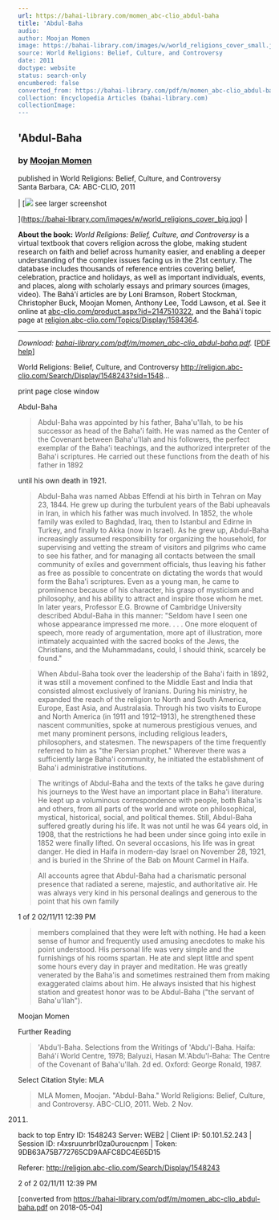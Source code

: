 ```yaml
---
url: https://bahai-library.com/momen_abc-clio_abdul-baha
title: 'Abdul-Baha
audio: 
author: Moojan Momen
image: https://bahai-library.com/images/w/world_religions_cover_small.jpg
source: World Religions: Belief, Culture, and Controversy
date: 2011
doctype: website
status: search-only
encumbered: false
converted_from: https://bahai-library.com/pdf/m/momen_abc-clio_abdul-baha.pdf
collection: Encyclopedia Articles (bahai-library.com)
collectionImage: 
---
```



## 'Abdul-Baha

### by [Moojan Momen](https://bahai-library.com/author/Moojan+Momen)

published in World Religions: Belief, Culture, and Controversy  
Santa Barbara, CA: ABC-CLIO, 2011


| [![](https://bahai-library.com/images/w/world_religions_cover_small.jpg)
see larger screenshot

](https://bahai-library.com/images/w/world_religions_cover_big.jpg) |

**About the book:** _World Religions: Belief, Culture, and Controversy_ is a virtual textbook that covers religion across the globe, making student research on faith and belief across humanity easier, and enabling a deeper understanding of the complex issues facing us in the 21st century. The database includes thousands of reference entries covering belief, celebration, practice and holidays, as well as important individuals, events, and places, along with scholarly essays and primary sources (images, video). The Bahá'í articles are by Loni Bramson, Robert Stockman, Christopher Buck, Moojan Momen, Anthony Lee, Todd Lawson, et al. See it online at [abc-clio.com/product.aspx?id=2147510322](http://www.abc-clio.com/product.aspx?id=2147510322), and the Bahá'í topic page at [religion.abc-clio.com/Topics/Display/1584364](http://religion.abc-clio.com/Topics/Display/1584364).  

* * *

_Download: [bahai-library.com/pdf/m/momen\_abc-clio\_abdul-baha.pdf](https://bahai-library.com/pdf/m/momen_abc-clio_abdul-baha.pdf)._ \[[PDF help](https://bahai-library.com/pdf/)\]


World Religions: Belief, Culture, and Controversy                          http://religion.abc-clio.com/Search/Display/1548243?sid=1548...

print page                                                                                             close window

Abdul-Baha

> Abdul-Baha was appointed by his father, Baha'u'llah, to be his successor as head of the
> Baha'i faith. He was named as the Center of the Covenant between Baha'u'llah and his
> followers, the perfect exemplar of the Baha'i teachings, and the authorized interpreter of
> the Baha'i scriptures. He carried out these functions from the death of his father in 1892

until his own death in 1921.

> Abdul-Baha was named Abbas Effendi at his birth in Tehran on May 23, 1844. He grew up
> during the turbulent years of the Babi upheavals in Iran, in which his father was much
> involved. In 1852, the whole family was exiled to Baghdad, Iraq, then to Istanbul and
> Edirne in Turkey, and finally to Akka (now in Israel). As he grew up, Abdul-Baha
> increasingly assumed responsibility for organizing the household, for supervising and vetting the stream of
> visitors and pilgrims who came to see his father, and for managing all contacts between the small community of
> exiles and government officials, thus leaving his father as free as possible to concentrate on dictating the words
> that would form the Baha'i scriptures. Even as a young man, he came to prominence because of his character,
> his grasp of mysticism and philosophy, and his ability to attract and inspire those whom he met. In later years,
> Professor E.G. Browne of Cambridge University described Abdul-Baha in this manner: "Seldom have I seen one
> whose appearance impressed me more. . . . One more eloquent of speech, more ready of argumentation, more
> apt of illustration, more intimately acquainted with the sacred books of the Jews, the Christians, and the
> Muhammadans, could, I should think, scarcely be found."

> When Abdul-Baha took over the leadership of the Baha'i faith in 1892, it was still a movement confined to the
> Middle East and India that consisted almost exclusively of Iranians. During his ministry, he expanded the reach of
> the religion to North and South America, Europe, East Asia, and Australasia. Through his two visits to Europe
> and North America (in 1911 and 1912–1913), he strengthened these nascent communities, spoke at numerous
> prestigious venues, and met many prominent persons, including religious leaders, philosophers, and statesmen.
> The newspapers of the time frequently referred to him as "the Persian prophet." Wherever there was a sufficiently
> large Baha'i community, he initiated the establishment of Baha'i administrative institutions.

> The writings of Abdul-Baha and the texts of the talks he gave during his journeys to the West have an important
> place in Baha'i literature. He kept up a voluminous correspondence with people, both Baha'is and others, from all
> parts of the world and wrote on philosophical, mystical, historical, social, and political themes. Still, Abdul-Baha
> suffered greatly during his life. It was not until he was 64 years old, in 1908, that the restrictions he had been
> under since going into exile in 1852 were finally lifted. On several occasions, his life was in great danger. He died
> in Haifa in modern-day Israel on November 28, 1921, and is buried in the Shrine of the Bab on Mount Carmel in
> Haifa.

> All accounts agree that Abdul-Baha had a charismatic personal presence that radiated a serene, majestic, and
> authoritative air. He was always very kind in his personal dealings and generous to the point that his own family

1 of 2                                                                                                                 02/11/11 12:39 PM

> members complained that they were left with nothing. He had a keen sense of humor and frequently used
> amusing anecdotes to make his point understood. His personal life was very simple and the furnishings of his
> rooms spartan. He ate and slept little and spent some hours every day in prayer and meditation. He was greatly
> venerated by the Baha'is and sometimes restrained them from making exaggerated claims about him. He always
> insisted that his highest station and greatest honor was to be Abdul-Baha ("the servant of Baha'u'llah").

Moojan Momen

Further Reading

> 'Abdu'l-Baha. Selections from the Writings of 'Abdu'l-Baha. Haifa: Bahá'í World Centre, 1978; Balyuzi, Hasan
> M.'Abdu'l-Baha: The Centre of the Covenant of Baha'u'llah. 2d ed. Oxford: George Ronald, 1987.

Select Citation Style:     MLA

> MLA
Momen, Moojan. "Abdul-Baha." World Religions: Belief, Culture, and Controversy. ABC-CLIO, 2011. Web. 2 Nov.

2011.

back to top    Entry ID: 1548243              Server: WEB2 | Client IP: 50.101.52.243 | Session ID:
r4xsruunrbrl0za0uroucnpm | Token: 9DB63A75B772765CD9AAFC8DC4E65D15

Referer: http://religion.abc-clio.com/Search/Display/1548243

2 of 2                                                                                                               02/11/11 12:39 PM


[converted from https://bahai-library.com/pdf/m/momen_abc-clio_abdul-baha.pdf on 2018-05-04]


